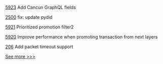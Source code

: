 
[5923](https://github.com/hyperledger/besu/pull/5923) Add Cancun GraphQL fields

[2500](https://github.com/hyperledger/aries-cloudagent-python/pull/2500) fix: update pydid

[5921](https://github.com/hyperledger/besu/pull/5921) Prioritized promotion filter2

[5920](https://github.com/hyperledger/besu/pull/5920) Improve performance when promoting transaction from next layers

[206](https://github.com/hyperledger-labs/yui-ibc-solidity/pull/206) Add packet timeout support


[See more >>>](https://start-here.hyperledger.org/pull-requests)
